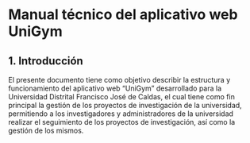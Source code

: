# Manual técnico del aplicativo web UniGym


<h2>1. Introducción</h2>

<p>El presente documento tiene como objetivo describir la estructura y funcionamiento del aplicativo web “UniGym” desarrollado para la Universidad Distrital Francisco José de Caldas, el cual tiene como fin principal la gestión de los proyectos de investigación de la universidad, permitiendo a los investigadores y administradores de la universidad realizar el seguimiento de los proyectos de investigación, así como la gestión de los mismos.</p>
